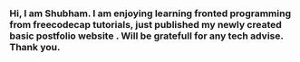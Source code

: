 ### Hi, I am Shubham. I am enjoying learning fronted programming from freecodecap tutorials, just published my newly created basic postfolio website <a href="https://nostalgiaguy.com/"></a>. Will be gratefull for any tech advise. Thank you.

<!--
**nostalgiaguy/nostalgiaguy** is a ✨ _special_ ✨ repository because its `README.md` (this file) appears on your GitHub profile.

Here are some ideas to get you started:

- 🔭 I’m currently working on ...
- 🌱 I’m currently learning ...
- 👯 I’m looking to collaborate on ...
- 🤔 I’m looking for help with ...
- 💬 Ask me about ...
- 📫 How to reach me: ...
- 😄 Pronouns: ...
- ⚡ Fun fact: ...
-->
